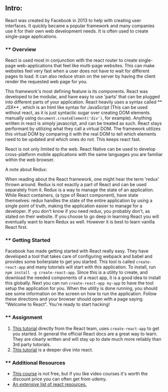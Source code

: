 ## Intro:


React was created by Facebook in 2013 to help with creating user interfaces. It quickly became a popular framework and many companies use it for their own web development needs. It is often used to create single-page applications.

### ** Overview

React is used most in conjunction with the react router to create single-page web-applications that feel like multi-page websites. This can make websites feel very fast when a user does not have to wait for different pages to load. It can also reduce strain on the server by having the client render the requested web page for you.

This framework's most defining feature is its components. React was developed to be modular, and have easy to use 'parts' that can be plugged into different parts of your application. React heavily uses a syntax called ** JSX** , which is an html like syntax for JavaScript (This can be used without react, as it is just syntactic sugar over creating DOM elements manually using `document.createElement('div')`, for example). Anything written in react is simply javascript, and can be treated as such. React stays performant by utilizing what they call a virtual DOM. The framework utilizes this virtual DOM by comparing it with the real DOM to tell which elements need to be updated and which ones do not. This keeps react fast.

React is not only limited to the web. React Native can be used to develop cross-platform mobile applications with the same languages you are familiar within the web browser.

A note about Redux:

When reading about the React framework, one might hear the term 'redux' thrown around. Redux is not exactly a part of React and can be used separately from it. Redux is a way to manage the state of an application. While React containers, (a type of React component), have state themselves: redux handles the state of the entire application by using a single point of truth, making the application easier to manage for a developer. If you don't know if you need redux, you probably don't, as stated on their website. If you choose to go deep in learning React you will eventually want to learn Redux as well. However it is best to learn vanilla React first.

### ** Getting Started

Facebook has made getting started with React really easy. They have developed a tool that takes care of configuring webpack and babel and provides some boilerplate to get you started. This tool is called `create-react-app` and many tutorials will start with this application. To install, run `npm install -g create-react-app`. Since this is a utility to create, and download the needed components of a react app, it is a good idea to install this globally. Next you can run `create-react-app my-app` to have the tool setup the application for you. When the utility is done running, you should see some information on the screen on how to run the application. Follow these directions and your browser should open with a page saying "Welcome to React". You're ready to start hacking!

### ** Assignment

1. [This tutorial](https://reactjs.org/tutorial/tutorial.html) directly from the React team, uses `create-react-app` to get you started. In general the official React docs are a great way to learn. They are clearly written and will stay up to date much more reliably than 3rd party tutorials.
2. [This tutorial](https://scrimba.com/course/glearnreact/) is a deeper dive into react.

### ** Additional Resources

- [This course](https://www.udemy.com/react-the-complete-guide-incl-redux/?siteID=vedj0cWlu2Y-lLrWBTqwmP6ifgZP6OyP8A&LSNPUBID=vedj0cWlu2Y) is not free, but if you like video courses it's worth the discount price you can often get from udemy.
- [An _extensive_ list of react resources.](https://github.com/enaqx/awesome-react)
